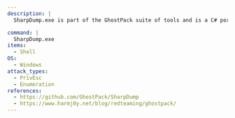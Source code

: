 ```yaml
---
description: |
  SharpDump.exe is part of the GhostPack suite of tools and is a C# port of PowerSploit's Out-Minidump.ps1. It can dump the process for LSASS or a specific process given it's PID. This dump can then be fed into mimikatz to extract sensitive information. The following command simply dumps the LSASS process.

command: |
  SharpDump.exe
items:
  - Shell
OS:
  - Windows
attack_types:
  - PrivEsc
  - Enumeration
references:
  - https://github.com/GhostPack/SharpDump
  - https://www.harmj0y.net/blog/redteaming/ghostpack/
---
```

